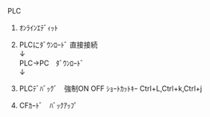 PLC　

1. ｵﾝﾗｲﾝｴﾃﾞｨｯﾄ

2. PLCにﾀﾞｳﾝﾛｰﾄﾞ
直接接続  
↓  
PLC→PC　ﾀﾞｳﾝﾛｰﾄﾞ  
↓  


3. PLCﾃﾞﾊﾞｯｸﾞ　強制ON OFF ｼｮｰﾄｶｯﾄｷｰ
Ctrl+L,Ctrl+k,Ctrl+j  


4. CFｶｰﾄﾞ　ﾊﾞｯｸｱｯﾌﾟ